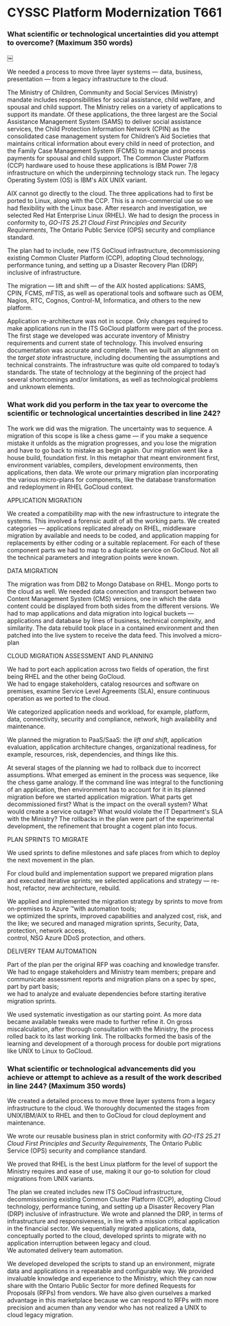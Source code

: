 CYSSC Platform Modernization T661    
====================================

### What scientific or technological uncertainties did you attempt to overcome? (Maximum 350 words)      

￼
<!---
The approach to this SRED application is *process as patent*. The client was tasked with auditing and documenting three systems that sat upon an IBM AIX UNIX infrastructure with Power 7 and 8 processors. Once the audit of the three systems was completed, their business, presentation, and data layers understood, a port to Red Hat Linux and then to the cloud.

The theory of the SRED application is that the process of migrating old, complex legacy systems on UNIX variants, but especially IBM, which has a huge footprint in the banking and government sectors of the computing world, is in itself a process patented by experience which provides a road map for similar projects that can be marketed directly to the legacy IBM market looking to go to cloud, which, as trends persist, will be nearly one hundred percent of these systems.    
-->

We needed a process to move three layer systems
&mdash;
data,
business,
presentation
&mdash;
from a legacy infrastructure to the cloud.




The Ministry of Children,
Community and Social Services (Ministry) mandate includes responsibilities for social assistance,
child welfare,
and spousal and child support.
The Ministry relies on a variety of applications to support its mandate.
Of these applications,
the three largest are the Social Assistance Management System (SAMS) to deliver social assistance services,
the Child Protection Information Network (CPIN) as the consolidated case management system for Children’s Aid Societies that maintains critical information about every child in need of protection,
and the Family Case Management System (FCMS) to manage and process payments for spousal and child support.
The Common Cluster Platform (CCP) hardware used to house these applications is IBM Power 7/8 infrastructure on which the underpinning technology stack run.
The legacy Operating System (OS) is IBM's AIX UNIX variant.


AIX cannot go directly to the cloud.
The three applications had to first be ported to Linux,
along with the CCP.
This is a non-commercial use so we had flexibility with the Linux base.
After research and investigation,
we selected Red Hat Enterprise Linux (RHEL).
We had to design the process in conformity to,
*GO-ITS 25.21 Cloud First Principles and Security Requirements*,
The Ontario Public Service (OPS) security and compliance standard.

<!--
Process is the SRED
-->

The plan had to include,
new ITS GoCloud infrastructure,
decommissioning existing Common Cluster Platform (CCP),
adopting Cloud technology,
performance tuning,
and setting up a Disaster Recovery Plan (DRP) inclusive of infrastructure.



The migration
&mdash;
lift and shift
&mdash;
of the AIX hosted applications:
SAMS,
CPIN,
FCMS,
mFTIS,
as well as operational tools and software such as OEM,
Nagios,
RTC,
Cognos,
Control-M,
Informatica,
and others to the new platform.

Application re-architecture was not in scope.
Only changes required to make applications run in the ITS GoCloud platform were part of the process.
The first stage we developed was accurate inventory of Ministry requirements and current state of technology.
This involved ensuring documentation was accurate and complete.
Then we built an alignment on the *target state* infrastructure,
including documenting the assumptions and technical constraints.
The infrastructure was quite old compared to today’s standards.
The state of technology at the beginning of the project had several shortcomings and/or limitations,
as well as technological problems and unknown elements.


### What work did you perform in the tax year to overcome the scientific or technological uncertainties described in line 242?

The work we did was the migration.
The uncertainty was to sequence.
A migration of this scope is like a chess game
&mdash;
if you make a sequence mistake it unfolds as the migration progresses,
and you lose the migration and have to go back to mistake as begin again.
Our migration went like a house build,
foundation first.
In this metaphor that meant environment first,
environment variables,
compilers,
development environments,
then applications,
then data.
We wrote our primary migration plan incorporating the various micro-plans for components,
like the database transformation and redeployment in RHEL GoCloud context.


APPLICATION MIGRATION   

We created a compatibility map with the new infrastructure to integrate the systems.
This involved a forensic audit of all the working parts.
We created categories
&mdash;
applications replicated already on RHEL,
middleware migration by available and needs to be coded,
and application mapping for replacements by either coding or a suitable replacement.
For each of these component parts we had to map to a duplicate service on GoCloud.
Not all the technical parameters and integration points were known.


DATA MIGRATION      

The migration was from DB2 to Mongo Database on RHEL.
Mongo ports to the cloud as well.
We needed data connection and transport between two Content Management System (CMS) versions,
one in which the data content could be displayed from both sides from the different versions.
We had to map applications and data migration into logical buckets
&mdash;
applications and database by lines of business,
technical complexity,
and similarity.
The data rebuild took place in a contained environment and then patched into the live system to receive the data feed.
This involved a micro-plan


CLOUD MIGRATION ASSESSMENT AND PLANNING    

We had to port each application across two fields of operation,
the first being RHEL and the other being GoCloud.                       
We had to engage stakeholders,
catalog resources and software on premises,
examine Service Level Agreements (SLA),
ensure continuous operation as we ported to the cloud.               

We categorized application needs and workload,
for example,
platform,
data,
connectivity,
security and compliance,
network,
high availability and maintenance.  

We planned the migration to PaaS/SaaS:
the *lift and shift*,
application evaluation,
application architecture changes,
organizational readiness,
for example,
resources,
risk,
dependencies,
and things like this.

At several stages of the planning we had to rollback due to incorrect assumptions.
What emerged as eminent in the process was sequence,
like the chess game analogy.
If the command line was integral to the functioning of an application,
then environment has to account for it in its planned migration before we started application migration.
What parts get decommissioned first?
What is the impact on the overall system?
What would create a service outage?
What would violate the IT Department's SLA with the Ministry?
The rollbacks in the plan were part of the experimental development,
the refinement that brought a cogent plan into focus.


PLAN SPRINTS TO MIGRATE       


We used sprints to define milestones and safe places from which to deploy the next movement in the plan.

For cloud build and implementation support we prepared migration plans and executed iterative sprints;
we selected applications and strategy
&mdash;
re-host,
refactor,
new architecture,
rebuild.       

We applied and implemented the migration strategy by sprints to move from on-premises to Azure &trade;with automation tools;    
we optimized the sprints,
improved capabilities and analyzed cost,
risk,
and the like;
we secured and managed migration sprints,
Security,
Data,     
protection,
network access,  
control,
NSG Azure DDoS protection,
and others.                    


DELIVERY TEAM AUTOMATION

Part of the plan per the original RFP was coaching and knowledge transfer.  
We had to engage stakeholders and  Ministry team members;
prepare and communicate assessment reports and migration plans on a spec by spec,
part by part basis;               
we had to analyze and evaluate dependencies before starting iterative migration sprints.                      

We used systematic investigation as our starting point.
As more data became available tweaks were made to further refine it.
On gross miscalculation,
after thorough consultation with the Ministry,
the process rolled back to its last working link.
The rollbacks formed the basis of the learning and development of a thorough process for double port migrations like UNIX to Linux to GoCloud.

<!--
It would be great to have a pint of blood here, which means an example of a significant rollback unforeseen by all parties and against all expectations and counsel from the Ministry.
-->


<!--
Was a record of the hypotheses tested and the results kept as the work progressed?

Mandy is to provide.

-->

### What scientific or technological advancements did you achieve or attempt to achieve as a result of the work described in line 244? (Maximum 350 words)

<!--

Kevin this is what they put for accomplishments.
I did a rewrite.

We reduced maintenance and support overhead,
the hundred thousand lines of code were removed.
We created ease of access,
one-click sign in (SSO) with Azure AD,
Public Secure and Google accounts                      
We increased scalability,
for example,
audit/logging scales to five million plus events per minute.
access to  events
We established capabilities for clients by perform trends analysis and alerting.        
We improved cross-platform enablement and security (windows, iPad,
mobile) without needing VPN or PKI complexities.                 
We adopted progressive,
modern methodologies and technologies and increased confidence in cloud migration delivery                      
We observed a cultural and behavioral shift
&mdash;
continuous delivery
&mdash;
and demonstrated highly effective ‘balanced team’ with increased levels of collaboration and shared responsibility                

-->



We created a detailed process to move three layer systems from a legacy infrastructure to the cloud.
We thoroughly documented the stages from UNIX/IBM/AIX to RHEL and then to GoCloud for cloud deployment and maintenance.

We wrote our reusable business plan in strict conformity with *GO-ITS 25.21 Cloud First Principles and Security Requirements*,
The Ontario Public Service (OPS) security and compliance standard.

We proved that RHEL is the best Linux platform for the level of support the Ministry requires and ease of use,
making it our go-to solution for cloud migrations from UNIX variants.

The plan we created includes new ITS GoCloud infrastructure,
decommissioning existing Common Cluster Platform (CCP),
adopting Cloud technology,
performance tuning,
and setting up a Disaster Recovery Plan (DRP) inclusive of infrastructure.
We wrote and planned the DRP,
in terms of infrastructure and responsiveness,
in line with a mission critical application in the financial sector.
We sequentially migrated
applications,
data,
conceptually ported to the cloud,
developed sprints to migrate with no application interruption between legacy and cloud.  
We automated delivery team automation.

We developed developed the scripts to stand up an environment, migrate data and applications in a repeatable and configurable way.
We provided invaluable knowledge and experience to the Ministry,
which they can now share with the Ontario Public Sector for more defined Requests for Proposals (RFPs) from vendors.
We have also given ourselves a marked advantage in this marketplace because we can respond to RFPs with more precision and acumen than any vendor who has not realized a UNIX to cloud legacy migration.
